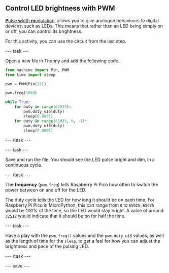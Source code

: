 ## Control LED brightness with PWM

[**P**ulse **w**idth **m**odulation](https://en.wikipedia.org/wiki/Pulse-width_modulation), allows you to give analogue behaviours to digital devices, such as LEDs. This means that rather than an LED being simply on or off, you can control its brightness.

For this activity, you can use the circuit from the last step.

--- task ---

Open a new file in Thonny and add the following code.

```python
from machine import Pin, PWM
from time import sleep

pwm = PWM(Pin(15))

pwm.freq(1000)

while True:
    for duty in range(65025):
		pwm.duty_u16(duty)
		sleep(0.0001)
	for duty in range(65025, 0, -1):
		pwm.duty_u16(duty)
		sleep(0.0001)
```

--- /task ---

--- task ---

Save and run the file. You should see the LED pulse bright and dim, in a continuous cycle.

--- /task ---

The **frequency** (`pwm.freq`) tells Raspberry Pi Pico how often to switch the power between on and off for the LED.

The duty cycle tells the LED for how long it should be on each time. For Raspberry Pi Pico in MicroPython, this can range from `0` to `65025`. `65025` would be 100% of the time, so the LED would stay bright. A value of around `32512` would indicate that it should be on for half the time.

--- task ---

Have a play with the `pwm.freq()` values and the `pwm.duty_u16` values, as well as the length of time for the `sleep`, to get a feel for how you can adjust the brightness and pace of the pulsing LED.

--- /task ---

--- save ---
